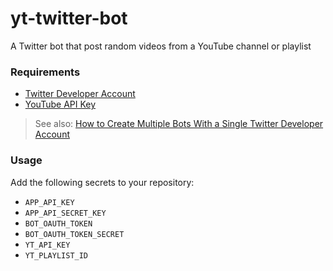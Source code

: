 # yt-twitter-bot
A Twitter bot that post random videos from a YouTube channel or playlist

### Requirements

- [Twitter Developer Account](https://developer.twitter.com/en/apply-for-access)
- [YouTube API Key](https://www.youtube.com/watch?v=N18czV5tj5o&ab_channel=WebbyFan.com)
> See also: [How to Create Multiple Bots With a Single Twitter Developer Account](https://medium.com/geekculture/how-to-create-multiple-bots-with-a-single-twitter-developer-account-529eaba6a576)

### Usage

Add the following secrets to your repository:

- `APP_API_KEY`
- `APP_API_SECRET_KEY`
- `BOT_OAUTH_TOKEN`
- `BOT_OAUTH_TOKEN_SECRET`
- `YT_API_KEY`
- `YT_PLAYLIST_ID`
